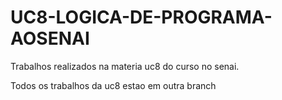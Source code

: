 # UC8-LOGICA-DE-PROGRAMA-AOSENAI
Trabalhos realizados na materia uc8 do curso no senai.

Todos os trabalhos da uc8 estao em outra branch

